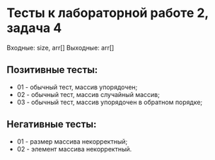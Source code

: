 # Тесты к лабораторной работе 2, задача 4

Входные: size, arr[]
Выходные: arr[]

## Позитивные тесты:
- 01 - обычный тест, массив упорядочен;
- 02 - обычный тест, массив случайный массив;
- 03 - обычный тест, массив упорядочен в обратном порядке;



## Негативные тесты:
- 01 - размер массива некорректный;
- 02 - элемент массива некорректный.